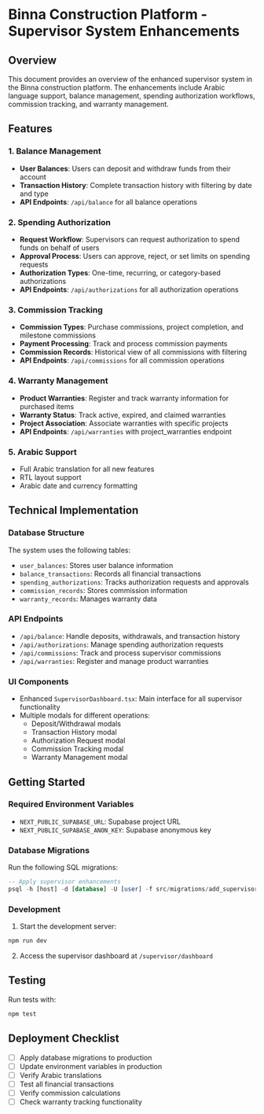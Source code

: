 # Binna Construction Platform - Supervisor System Enhancements

## Overview
This document provides an overview of the enhanced supervisor system in the Binna construction platform. The enhancements include Arabic language support, balance management, spending authorization workflows, commission tracking, and warranty management.

## Features

### 1. Balance Management
- **User Balances**: Users can deposit and withdraw funds from their account
- **Transaction History**: Complete transaction history with filtering by date and type
- **API Endpoints**: `/api/balance` for all balance operations

### 2. Spending Authorization
- **Request Workflow**: Supervisors can request authorization to spend funds on behalf of users
- **Approval Process**: Users can approve, reject, or set limits on spending requests
- **Authorization Types**: One-time, recurring, or category-based authorizations
- **API Endpoints**: `/api/authorizations` for all authorization operations

### 3. Commission Tracking
- **Commission Types**: Purchase commissions, project completion, and milestone commissions
- **Payment Processing**: Track and process commission payments
- **Commission Records**: Historical view of all commissions with filtering
- **API Endpoints**: `/api/commissions` for all commission operations

### 4. Warranty Management
- **Product Warranties**: Register and track warranty information for purchased items
- **Warranty Status**: Track active, expired, and claimed warranties
- **Project Association**: Associate warranties with specific projects
- **API Endpoints**: `/api/warranties` with project_warranties endpoint

### 5. Arabic Support
- Full Arabic translation for all new features
- RTL layout support
- Arabic date and currency formatting

## Technical Implementation

### Database Structure
The system uses the following tables:
- `user_balances`: Stores user balance information
- `balance_transactions`: Records all financial transactions
- `spending_authorizations`: Tracks authorization requests and approvals
- `commission_records`: Stores commission information
- `warranty_records`: Manages warranty data

### API Endpoints
- `/api/balance`: Handle deposits, withdrawals, and transaction history
- `/api/authorizations`: Manage spending authorization requests
- `/api/commissions`: Track and process supervisor commissions
- `/api/warranties`: Register and manage product warranties

### UI Components
- Enhanced `SupervisorDashboard.tsx`: Main interface for all supervisor functionality
- Multiple modals for different operations:
  - Deposit/Withdrawal modals
  - Transaction History modal
  - Authorization Request modal
  - Commission Tracking modal
  - Warranty Management modal

## Getting Started

### Required Environment Variables
- `NEXT_PUBLIC_SUPABASE_URL`: Supabase project URL
- `NEXT_PUBLIC_SUPABASE_ANON_KEY`: Supabase anonymous key

### Database Migrations
Run the following SQL migrations:
```sql
-- Apply supervisor enhancements
psql -h [host] -d [database] -U [user] -f src/migrations/add_supervisor_enhancements.sql
```

### Development
1. Start the development server:
```bash
npm run dev
```
2. Access the supervisor dashboard at `/supervisor/dashboard`

## Testing
Run tests with:
```bash
npm test
```

## Deployment Checklist
- [ ] Apply database migrations to production
- [ ] Update environment variables in production
- [ ] Verify Arabic translations
- [ ] Test all financial transactions
- [ ] Verify commission calculations
- [ ] Check warranty tracking functionality
